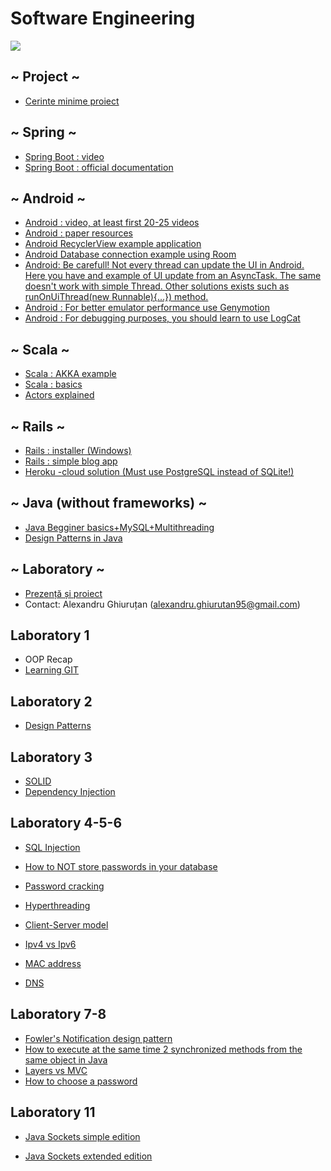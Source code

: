 # Software Engineering

[![](https://image.ibb.co/ez4RJ0/SE-Alex.png)]()


## ~ Project ~
 - [Cerinte minime proiect](https://docs.google.com/document/d/1MohaGTt_YpdC0vEFwDmlmG4wpHiU-lFhbN0coLjCw6o/edit?usp=sharing)
  ## ~ Spring ~
  - [Spring Boot : video](https://www.youtube.com/watch?v=M1niptdxtIM&list=PLs5n5nYB22fI83_UAFbPLC-Mg9Uc6jeU4)
  - [Spring Boot : official documentation](https://spring.io/guides)

  ## ~ Android ~
  - [Android : video, at least first 20-25 videos](https://www.youtube.com/playlist?list=PL6gx4Cwl9DGBsvRxJJOzG4r4k_zLKrnxl)
  - [Android : paper resources](http://www.vogella.com/tutorials/android.html)
  - [Android RecyclerView example application](https://www.androidhive.info/2016/01/android-working-with-recycler-view/)
  - [Android Database connection example using Room](https://medium.freecodecamp.org/room-sqlite-beginner-tutorial-2e725e47bfab)
  - [Android: Be carefull! Not every thread can update the UI in Android.
  Here you have and example of UI update from an AsyncTask.
  The same doesn't work with simple Thread. 
  Other solutions exists such as runOnUiThread(new Runnable){...}) method. ](https://stackoverflow.com/questions/23978400/how-to-update-ui-from-asynctask)
  - [Android : For better emulator performance use Genymotion](https://www.genymotion.com/)
  - [Android : For debugging purposes, you should learn to use LogCat](https://youtu.be/Jo7Gv6NUj3g)

  ## ~ Scala ~
  - [Scala : AKKA example](https://doc.akka.io/docs/akka/2.0/intro/getting-started-first-scala.html)
  - [Scala : basics](https://youtu.be/DzFt0YkZo8M)
  - [Actors explained](https://youtu.be/ELwEdb_pD0k)

 ## ~ Rails ~
 - [Rails : installer (Windows)](http://railsinstaller.org/en)
 - [Rails : simple blog app](https://guides.rubyonrails.org/v5.1/getting_started.html)
 - [Heroku -cloud solution (Must use PostgreSQL instead of SQLite!)](https://devcenter.heroku.com/articles/getting-started-with-rails5)
 
 ## ~ Java (without frameworks) ~
 - [Java Begginer basics+MySQL+Multithreading](https://www.youtube.com/user/caveofprogramming/playlists)
 - [Design Patterns in Java](https://youtu.be/aKbSlgi5h68)


## ~ Laboratory ~
- [Prezență și proiect](https://docs.google.com/spreadsheets/d/1Dth0X-8L1gzpurJzPNtKWvXf09LUVZn_GpUZnoEERQw/edit?usp=sharing)
- Contact: Alexandru Ghiuruțan (alexandru.ghiurutan95@gmail.com)

## Laboratory 1
- OOP Recap
- [Learning GIT](https://www.codecademy.com/learn/learn-git)
## Laboratory 2
- [Design Patterns](https://refactoring.guru/design-patterns)
## Laboratory 3
- [SOLID](https://hackernoon.com/solid-principles-made-easy-67b1246bcdf)
- [Dependency Injection](https://www.youtube.com/watch?v=oK_XtfXPkqw)

## Laboratory 4-5-6
- [SQL Injection](https://youtu.be/_jKylhJtPmI)

- [How to NOT store passwords in your database](https://youtu.be/8ZtInClXe1Q)

- [Password cracking](https://www.youtube.com/watch?v=7U-RbOKanYs)

- [Hyperthreading](https://youtu.be/wnS50lJicXc)

- [Client-Server model](https://youtu.be/L5BlpPU_muY)

- [Ipv4 vs Ipv6](https://youtu.be/aor29pGhlFE)

- [MAC address](https://youtu.be/UrG7RTWIJak)

- [DNS](https://youtu.be/Rck3BALhI5c)

## Laboratory 7-8
- [Fowler's Notification design pattern](https://martinfowler.com/eaaDev/Notification.html)
- [How to execute at the same time 2 synchronized methods from the same object in Java](https://stackoverflow.com/questions/15438727/if-i-synchronized-two-methods-on-the-same-class-can-they-run-simultaneously)
- [Layers vs MVC](https://stackoverflow.com/questions/10739914/what-is-the-difference-between-3-tier-architecture-and-a-mvc)
- [How to choose a password](https://youtu.be/3NjQ9b3pgIg)

## Laboratory 11
- [Java Sockets simple edition](https://www.baeldung.com/a-guide-to-java-sockets)

- [Java Sockets extended edition](https://www.javaworld.com/article/2077322/core-java/core-java-sockets-programming-in-java-a-tutorial.html)
